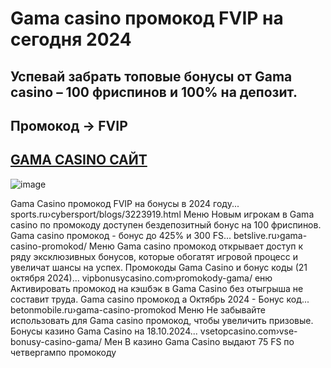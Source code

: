 # Gama casino промокод FVIP на сегодня 2024

## Успевай забрать топовые бонусы от Gama casino – 100 фриспинов и 100% на депозит.

## Промокод → FVIP

## [GAMA CASINO САЙТ](https://linksc.ru/kent_fvip)

![image](https://github.com/user-attachments/assets/7fdbe8cc-5f01-4153-9800-fd6e634b86c9)


Gama Casino промокод FVIP на бонусы в 2024 году... sports.ru›cybersport/blogs/3223919.html Меню Новым игрокам в Gama casino по промокоду доступен бездепозитный бонус на 100 фриспинов. Gama casino промокод - бонус до 425% и 300 FS... betslive.ru›gama-casino-promokod/ Меню Gama casino промокод открывает доступ к ряду эксклюзивных бонусов, которые обогатят игровой процесс и увеличат шансы на успех.
Промокоды Gama Casino и бонус коды (21 октября 2024)... vipbonusycasino.com›promokody-gama/ еню Активировать промокод на кэшбэк в Gama Casino без отыгрыша не составит труда. Gama casino промокод  а Октябрь 2024 - Бонус код... betonmobile.ru›gama-casino-promokod
Меню Не забывайте использовать для Gama casino промокод, чтобы увеличить призовые. Бонусы казино Gama Casino на 18.10.2024... vsetopcasino.com›vse-bonusy-casino-gama/ Мен В казино Gama Casino выдают 75 FS по четвергампо промокоду
